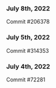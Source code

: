 ### July 8th, 2022

Commit #206378

### July 5th, 2022

Commit #314353


### July 4th, 2022

Commit #72281
